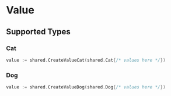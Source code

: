 # Value


## Supported Types

### Cat

```go
value := shared.CreateValueCat(shared.Cat{/* values here */})
```

### Dog

```go
value := shared.CreateValueDog(shared.Dog{/* values here */})
```

